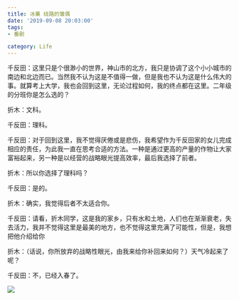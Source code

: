 ```yaml
---
title: 冰菓 绕路的雏偶
date: '2019-09-08 20:03:00'
tags: 
- 番剧

category: Life
---
```


千反田：这里只是个很渺小的世界，神山市的北方，我只是协调了这个小小城市的南边和北边而已。当然我不认为这是不值得一做，但是我也不认为这是什么伟大的事。就算考上大学，我也会回到这里，无论过程如何，我的终点都在这里。二年级的分班你是怎么选的？

折木：文科。

千反田：理科。

千反田：对于回到这里，我不觉得厌倦或是悲伤，我希望作为千反田家的女儿完成相应的责任，为此我一直在思考合适的方法。一种是通过更高的产量的作物让大家富裕起来，另一种是以经营的战略眼光提高效率，最后我选择了前者。

折木：所以你选择了理科吗？

千反田：是的。

折木：确实，我觉得后者不太适合你。

千反田：请看，折木同学，这是我的家乡，只有水和土地，人们也在渐渐衰老，失去活力，我并不觉得这里是最美的地方，也不觉得这里充满了可能性，但是，我想把他介绍给你

折木：（话说，你所放弃的战略性眼光，由我来给你补回来如何？）天气冷起来了呢？

千反田：不，已经入春了。

![](绕路的雏偶\01.PNG)